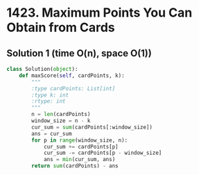 # 1423. Maximum Points You Can Obtain from Cards

## Solution 1 (time O(n), space O(1))

```python
class Solution(object):
    def maxScore(self, cardPoints, k):
        """
        :type cardPoints: List[int]
        :type k: int
        :rtype: int
        """
        n = len(cardPoints)
        window_size = n - k
        cur_sum = sum(cardPoints[:window_size])
        ans = cur_sum
        for p in range(window_size, n):
            cur_sum += cardPoints[p]
            cur_sum -= cardPoints[p - window_size]
            ans = min(cur_sum, ans)
        return sum(cardPoints) - ans
```
